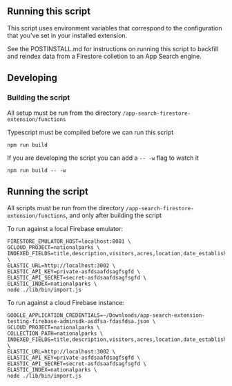 ## Running this script

This script uses environment variables that correspond to the configuration that you've set in your installed extension.

See the POSTINSTALL.md for instructions on running this script to backfill and reindex data from a Firestore colletion to an App Search engine.

## Developing

### Building the script

All setup must be run from the directory `/app-search-firestore-extension/functions`

Typescript must be compiled before we can run this script

```
npm run build
```

If you are developing the script you can add a `-- -w` flag to watch it

```
npm run build -- -w
```

## Running the script

All scripts must be run from the directory `/app-search-firestore-extension/functions`, and only after building the script

To run against a local Firebase emulator:

```
FIRESTORE_EMULATOR_HOST=localhost:8081 \
GCLOUD_PROJECT=nationalparks \
INDEXED_FIELDS=title,description,visitors,acres,location,date_established \
ELASTIC_URL=http://localhost:3002 \
ELASTIC_API_KEY=private-asfdsaafdsagfsgfd \
ELASTIC_API_SECRET=secret-asfdsaafdsagfsgfd \
ELASTIC_INDEX=nationalparks \
node ./lib/bin/import.js
```

To run against a cloud Firebase instance:

```
GOOGLE_APPLICATION_CREDENTIALS=~/Downloads/app-search-extension-testing-firebase-adminsdk-asdfsa-fdasfdsa.json \
GCLOUD_PROJECT=nationalparks \
COLLECTION_PATH=nationalparks \
INDEXED_FIELDS=title,description,visitors,acres,location,date_established \
ELASTIC_URL=http://localhost:3002 \
ELASTIC_API_KEY=private-asfdsaafdsagfsgfd \
ELASTIC_API_SECRET=secret-asfdsaafdsagfsgfd \
ELASTIC_INDEX=nationalparks \
node ./lib/bin/import.js
```